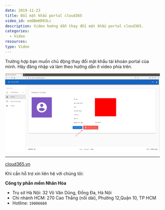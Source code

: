 ```yaml
---
date: 2019-11-23
title: Đổi mật khẩu portal cloud365
video_id: emOBmKR93Lc
description: Video hướng dẫn thay đổi mật khẩu portal cloud365.
categories:
  - Video
resources:
type: Video
---
```


Trường hợp bạn muốn chủ động thay đổi mật khẩu tài khoản portal của mình. Hãy đăng nhập và làm theo hướng dẫn ở video phía trên.

![](/images/img-doi-mat-khau-portal-video/screenshot.png)


---
<a href="https://cloud365.vn/" target="_blank">cloud365.vn</a>

Khi cần hỗ trợ xin liên hệ với chúng tôi:

**Công ty phần mềm Nhân Hòa**
- Trụ sở Hà Nội: 32 Võ Văn Dũng, Đống Đa, Hà Nội
- Chi nhánh HCM: 270 Cao Thắng (nối dài), Phường 12,Quận 10, TP HCM
- Hotline: `19006680`